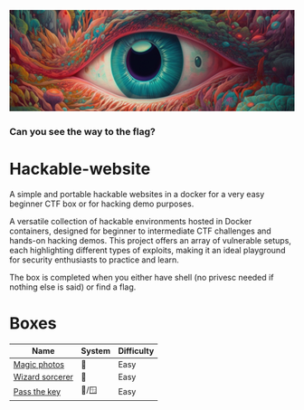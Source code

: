 
![](https://github.com/suljov/Hackable-website/blob/main/eye.jpg)

### Can you see the way to the flag?

# Hackable-website


A simple and portable hackable websites in a docker for a very easy beginner CTF box or for hacking demo purposes. 

A versatile collection of hackable environments hosted in Docker containers, designed for beginner to intermediate CTF challenges and hands-on hacking demos. This project offers an array of vulnerable setups, each highlighting different types of exploits, making it an ideal playground for security enthusiasts to practice and learn.

The box is completed when you either have shell (no privesc needed if nothing else is said) or find a flag.


# Boxes

| Name | System | Difficulty |
| ---- | ---- | ---- |
| [Magic photos](https://github.com/suljov/VulnPlayground/tree/main/magic-photos) | 🐧 | Easy |
| [Wizard sorcerer](https://github.com/suljov/VulnPlayground/tree/main/wizard-sorcerer) | 🐧 | Easy |
| [Pass the key](https://github.com/suljov/VulnPlayground/tree/main/pass-the-key) | 🐧/🪟 | Easy |



